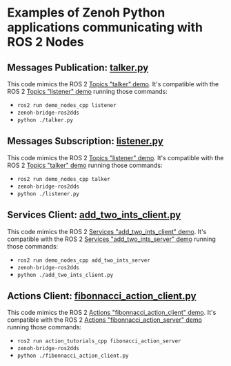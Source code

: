 # Examples of Zenoh Python applications communicating with ROS 2 Nodes


## Messages Publication: [talker.py](src/talker.py)

This code mimics the ROS 2 [Topics "talker" demo](https://github.com/ros2/demos/blob/rolling/demo_nodes_cpp/src/topics/talker.cpp). It's compatible with the ROS 2 [Topics "listener" demo](https://github.com/ros2/demos/blob/rolling/demo_nodes_cpp/src/topics/listener.cpp) running those commands:
- `ros2 run demo_nodes_cpp listener`
- `zenoh-bridge-ros2dds`
- `python ./talker.py`

## Messages Subscription: [listener.py](src/listener.py)

This code mimics the ROS 2 [Topics "listener" demo](https://github.com/ros2/demos/blob/rolling/demo_nodes_cpp/src/topics/listener.cpp). It's compatible with the ROS 2 [Topics "talker" demo](https://github.com/ros2/demos/blob/rolling/demo_nodes_cpp/src/topics/talker.cpp) running those commands:
- `ros2 run demo_nodes_cpp talker`
- `zenoh-bridge-ros2dds`
- `python ./listener.py`

## Services Client: [add_two_ints_client.py](src/add_two_ints_client.py)

This code mimics the ROS 2 [Services "add_two_ints_client" demo](https://github.com/ros2/demos/blob/rolling/demo_nodes_cpp/src/services/add_two_ints_client.cpp). It's compatible with the ROS 2 [Services "add_two_ints_server" demo](https://github.com/ros2/demos/blob/rolling/demo_nodes_cpp/src/services/add_two_ints_server.cpp) running those commands:
- `ros2 run demo_nodes_cpp add_two_ints_server`
- `zenoh-bridge-ros2dds`
- `python ./add_two_ints_client.py`

## Actions Client: [fibonnacci_action_client.py](src/fibonnacci_action_client.py)

This code mimics the ROS 2 [Actions "fibonnacci_action_client" demo](https://github.com/ros2/demos/blob/rolling/action_tutorials/action_tutorials_cpp/src/fibonacci_action_client.cpp). It's compatible with the ROS 2 [Actions "fibonnacci_action_server" demo](https://github.com/ros2/demos/blob/rolling/action_tutorials/action_tutorials_cpp/src/fibonacci_action_server.cpp) running those commands:
- `ros2 run action_tutorials_cpp fibonacci_action_server`
- `zenoh-bridge-ros2dds`
- `python ./fibonnacci_action_client.py`

